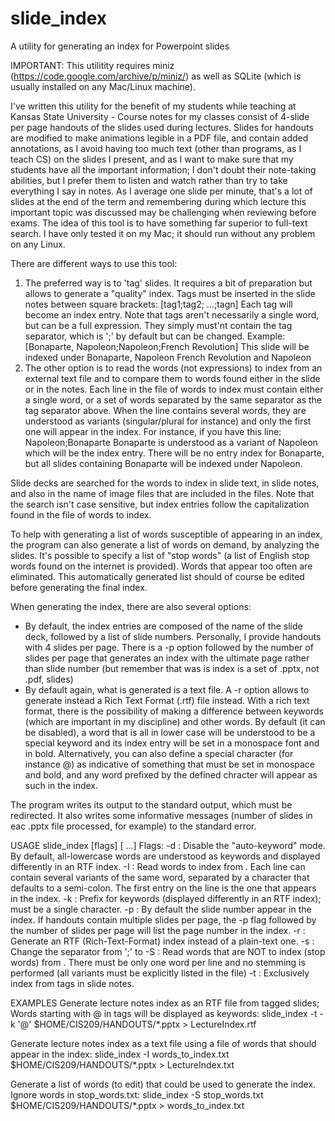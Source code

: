 # slide_index
A utility for generating an index for Powerpoint slides

IMPORTANT: This utilitity requires miniz (https://code.google.com/archive/p/miniz/) as well as SQLite (which is usually installed on any Mac/Linux machine).

I've written this utility for the benefit of my students while teaching at Kansas State University - Course notes for my classes consist of 4-slide per page handouts of the slides used during lectures. Slides for handouts are modified to make animations legible in a PDF file, and contain added annotations, as I avoid having too much text (other than programs, as I teach CS) on the slides I present, and as I want to make sure that my students have all the important information; I don't doubt their note-taking abilities, but I prefer them to listen and watch rather than try to take everything I say in notes. As I average one slide per minute, that's a lot of slides at the end of the term and remembering during which lecture this important topic was discussed may be challenging when reviewing before exams.
The idea of this tool is to have something far superior to full-text search.
I have only tested it on my Mac; it should run without any problem on any Linux.

There are different ways to use this tool:
1) The preferred way is to 'tag' slides. It requires a bit of preparation but allows to generate a "quality" index. Tags must be inserted in the slide notes between square brackets:
  [tag1;tag2; ...;tagn]
Each tag will become an index entry. Note that tags aren't necessarily a single word, but can be a full expression. They simply must'nt contain the tag separator, which is ';' by default but can be changed.
Example:
    [Bonaparte, Napoleon;Napoleon;French Revolution]
This slide will be indexed under
      Bonaparte, Napoleon
      French Revolution
  and
      Napoleon
2) The other option is to read the words (not expressions) to index from an external text file and to compare them to words found either in the slide or in the notes. Each line in the file of words to index must contain either a single word, or a set of words separated by the same separator as the tag separator above. When the line contains several words, they are understood as variants (singular/plural for instance) and only the first one will appear in the index. For instance, if you have this line:
   Napoleon;Bonaparte
Bonaparte is understood as a variant of Napoleon which will be the index entry. There will be no entry index for Bonaparte, but all slides containing Bonaparte will be indexed under Napoleon.

Slide decks are searched for the words to index in slide text, in slide notes, and also in the name of image files that are included in the files. Note that the search isn't case sensitive, but index entries follow the capitalization found in the file of words to index.

To help with generating a list of words susceptible of appearing in an index, the program can also generate a list of words on demand, by analyzing the slides. It's possible to specify a list of "stop words" (a list of English stop words found on the internet is provided). Words that appear too often are eliminated. This automatically generated list should of course be edited before generating the final index.

When generating the index, there are also several options:
- By default, the index entries are composed of the name of the slide deck, followed by a list of slide numbers. Personally, I provide handouts with 4 slides per page. There is a -p option followed by the number of slides per page that generates an index with the ultimate page rather than slide number (but remember that was is index is a set of .pptx, not .pdf, slides)
- By default again, what is generated is a text file. A -r option allows to generate instead a Rich Text Format (.rtf) file instead. With a rich text format, there is the possibility of making a difference between keywords (which are important in my discipline) and other words. By default (it can be disabled), a word that is all in lower case will be understood to be a special keyword and its index entry will be set in a monospace font and in bold. Alternatively, you can also define a special character (for instance @) as indicative of something that must be set in monospace and bold, and any word prefixed by the defined chracter will appear as such in the index.

The program writes its output to the standard output, which must be redirected. It also writes some informative messages (number of slides in eac .pptx file processed, for example) to the standard error.
 
USAGE
slide_index [flags] <pptx file> [<pptx file> ...]
 Flags:
  -d            : Disable the "auto-keyword" mode. By default, all-lowercase words are understood as keywords
                  and displayed differently in an RTF index.
  -I <filename> : Read words to index from <filename>.
                  Each line can contain several variants of the same word, separated by a character that
                  defaults to a semi-colon. The first entry on the line is the one that appears in the index.
  -k <char>     : Prefix for keywords (displayed differently in an RTF index); must be a single character.
  -p <num>      : By default the slide number appear in the index. If handouts contain multiple slides per page,
                  the -p flag followed by the number of slides per page will list the page number in the index.
  -r            : Generate an RTF (Rich-Text-Format) index instead of a plain-text one.
  -s <char>     : Change the separator from ';' to <char>
  -S <filename> : Read words that are NOT to index (stop words) from <filename>. There must be only one word per
                  line and no stemming is performed (all variants must be explicitly listed in the file)
  -t            : Exclusively index from tags in slide notes.

EXAMPLES
  Generate lecture notes index as an RTF file from tagged slides; Words starting with @ in tags will be displayed as keywords:
  slide_index -t -k '@' $HOME/CIS209/HANDOUTS/*.pptx > LectureIndex.rtf
  
  Generate lecture notes index as a text file using a file of words that should appear in the index:
  slide_index -I words_to_index.txt $HOME/CIS209/HANDOUTS/*.pptx > LectureIndex.txt
  
  Generate a list of words (to edit) that could be used to generate the index. Ignore words in stop_words.txt:
  slide_index -S stop_words.txt $HOME/CIS209/HANDOUTS/*.pptx > words_to_index.txt
  
